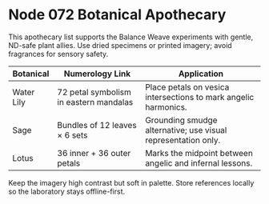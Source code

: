 # Node 072 Botanical Apothecary

This apothecary list supports the Balance Weave experiments with gentle, ND-safe plant allies. Use dried specimens or printed imagery; avoid fragrances for sensory safety.

| Botanical | Numerology Link | Application |
|-----------|-----------------|-------------|
| Water Lily | 72 petal symbolism in eastern mandalas | Place petals on vesica intersections to mark angelic harmonics. |
| Sage | Bundles of 12 leaves × 6 sets | Grounding smudge alternative; use visual representation only. |
| Lotus | 36 inner + 36 outer petals | Marks the midpoint between angelic and infernal lessons. |

Keep the imagery high contrast but soft in palette. Store references locally so the laboratory stays offline-first.
